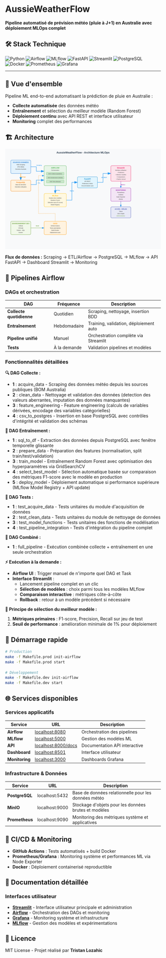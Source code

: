 # AussieWeatherFlow

**Pipeline automatisé de prévision météo (pluie à J+1) en Australie avec déploiement MLOps complet**

## 🛠️ Stack Technique

![Python](https://img.shields.io/badge/Python-3.8+-blue?logo=python&logoColor=white)
![Airflow](https://img.shields.io/badge/Apache%20Airflow-017CEE?logo=apache-airflow&logoColor=white)
![MLflow](https://img.shields.io/badge/MLflow-0194E2?logo=mlflow&logoColor=white)
![FastAPI](https://img.shields.io/badge/FastAPI-009688?logo=fastapi&logoColor=white)
![Streamlit](https://img.shields.io/badge/Streamlit-FF4B4B?logo=streamlit&logoColor=white)
![PostgreSQL](https://img.shields.io/badge/PostgreSQL-336791?logo=postgresql&logoColor=white)
![Docker](https://img.shields.io/badge/Docker-2496ED?logo=docker&logoColor=white)
![Prometheus](https://img.shields.io/badge/Prometheus-E6522C?logo=prometheus&logoColor=white)
![Grafana](https://img.shields.io/badge/Grafana-F46800?logo=grafana&logoColor=white)

---

## 🎯 Vue d'ensemble

Pipeline ML end-to-end automatisant la prédiction de pluie en Australie :
- **Collecte automatisée** des données météo
- **Entraînement** et sélection du meilleur modèle (Random Forest)
- **Déploiement continu** avec API REST et interface utilisateur
- **Monitoring** complet des performances

## 🏗️ Architecture

![Architecture AussieWeatherFlow](./doc/images/FluxAussieWeatherFlow.svg)


**Flux de données :** Scraping → ETL/Airflow → PostgreSQL → MLflow → API FastAPI → Dashboard Streamlit → Monitoring

## 🔄 Pipelines Airflow

### DAGs et orchestration

| DAG | Fréquence | Description |
|-----|-----------|-------------|
| **Collecte quotidienne** | Quotidien | Scraping, nettoyage, insertion BDD |
| **Entraînement** | Hebdomadaire | Training, validation, déploiement auto |
| **Pipeline unifié** | Manuel | Orchestration complète via Streamlit |
| **Tests** | À la demande | Validation pipelines et modèles |

### Fonctionnalités détaillées

**🔍 DAG Collecte :**
- **1** : acquire_data - Scraping des données météo depuis les sources publiques (BOM Australia)
- **2** : clean_data - Nettoyage et validation des données (detection des valeurs aberrantes, imputation des données manquantes)
- **3** : feature_engineering - Feature engineering (calculs de variables dérivées, encodage des variables catégorielles)
- **4** : csv_to_postgres - Insertion en base PostgreSQL avec contrôles d'intégrité et validation des schémas

**🤖 DAG Entraînement :**
- **1** : sql_to_df - Extraction des données depuis PostgreSQL avec fenêtre temporelle glissante
- **2** : prepare_data - Préparation des features (normalisation, split train/test/validation)
- **3** : train_model - Entraînement Random Forest avec optimisation des hyperparamètres via GridSearchCV
- **4** : select_best_model - Sélection automatique basée sur comparaison des métriques F1-score avec le modèle en production
- **5** : deploy_model - Déploiement automatique si performance supérieure (MLflow Model Registry + API update)

**🧪 DAG Tests :**
- **1** : test_acquire_data - Tests unitaires du module d'acquisition de données
- **2** : test_clean_data - Tests unitaires du module de nettoyage de données
- **3** : test_model_functions - Tests unitaires des fonctions de modélisation
- **4** : test_pipeline_integration - Tests d'intégration du pipeline complet

**🔄 DAG Combiné :**
- **1** : full_pipeline - Exécution combinée collecte + entraînement en une seule orchestration

**⚡ Exécution à la demande :**
- **Airflow UI** : Trigger manuel de n'importe quel DAG et Task
- **Interface Streamlit** : 
  - Lancement pipeline complet en un clic
  - **Sélection de modèles** : choix parmi tous les modèles MLflow
  - **Comparaison interactive** : métriques côte-à-côte
  - **Rollback** : retour à un modèle précédent si nécessaire

**🎯 Principe de sélection du meilleur modèle :**
1. **Métriques primaires** : F1-score, Precision, Recall sur jeu de test
2. **Seuil de performance** : amélioration minimale de 1% pour déploiement

## 🚀 Démarrage rapide

```bash
# Production
make -f Makefile.prod init-airflow
make -f Makefile.prod start

# Développement  
make -f Makefile.dev init-airflow
make -f Makefile.dev start
```

## 🌐 Services disponibles

### Services applicatifs

| Service | URL | Description |
|---------|-----|-------------|
| **Airflow** | [localhost:8080](http://localhost:8080) | Orchestration des pipelines |
| **MLflow** | [localhost:5000](http://localhost:5000) | Gestion des modèles ML |
| **API** | [localhost:8000/docs](http://localhost:8000/docs) | Documentation API interactive |
| **Dashboard** | [localhost:8501](http://localhost:8501) | Interface utilisateur |
| **Monitoring** | [localhost:3000](http://localhost:3000) | Dashboards Grafana |

### Infrastructure & Données

| Service | URL | Description |
|---------|-----|-------------|
| **PostgreSQL** | localhost:5432 | Base de données relationnelle pour les données météo |
| **MinIO** | localhost:9000 | Stockage d'objets pour les données brutes et modèles |
| **Prometheus** | localhost:9090 | Monitoring des métriques système et applicatives |

## 🔧 CI/CD & Monitoring

- **GitHub Actions** : Tests automatisés + build Docker
- **Prometheus/Grafana** : Monitoring système et performances ML via Node Exporter
- **Docker** : Déploiement containerisé reproductible

## 📄 Documentation détaillée

### Interfaces utilisateur
- [**Streamlit**](doc/streamlit.md) - Interface utilisateur principale et administration
- [**Airflow**](doc/airflow.md) - Orchestration des DAGs et monitoring
- [**Grafana**](doc/grafana.md) - Monitoring système et infrastructure
- [**MLflow**](doc/mlflow.md) - Gestion des modèles et expérimentations

## 📄 Licence

MIT License - Projet réalisé par **Tristan Lozahic**
